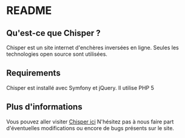 README
======

Qu'est-ce que Chisper ?
-----------------------

Chisper est un site internet d'enchères inversées en ligne.
Seules les technologies open source sont utilisées. 

Requirements
------------

Chisper est installé avec Symfony et jQuery. 
Il utilise PHP 5

Plus d'informations
-------------------

Vous pouvez aller visiter [Chisper ici][1]
N'hésitez pas à nous faire part d'éventuelles modifications ou encore de bugs présents sur le site.

[1]: http://chisper.com